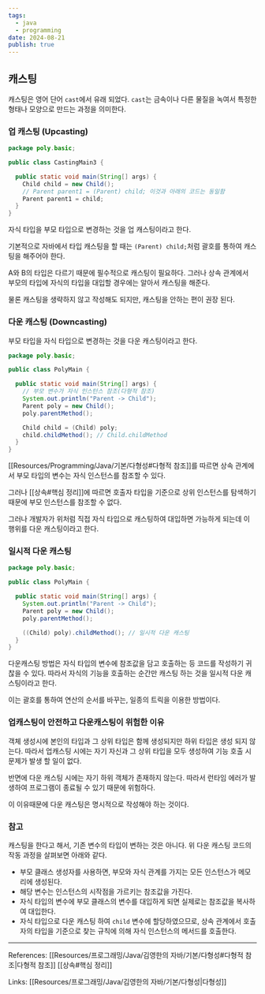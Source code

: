 ```yaml
---
tags:
  - java
  - programming
date: 2024-08-21
publish: true
---
```


## 캐스팅

캐스팅은 영어 단어 `cast`에서 유래 되었다. `cast`는 금속이나 다른 물질을 녹여서 특정한 형태나 모양으로 만드는 과정을 의미한다.

### 업 캐스팅 (Upcasting)

```java
package poly.basic;

public class CastingMain3 {

  public static void main(String[] args) {
    Child child = new Child();
    // Parent parent1 = (Parent) child; 이것과 아래의 코드는 동일함
    Parent parent1 = child;
  }
}
```

자식 타입을 부모 타입으로 변경하는 것을 업 캐스팅이라고 한다.

기본적으로 자바에서 타입 캐스팅을 할 때는 `(Parent) child;`처럼 괄호를 통하여 캐스팅을 해주어야 한다.

A와 B의 타입은 다르기 때문에 필수적으로 캐스팅이 필요하다. 그러나 상속 관계에서 부모의 타입에 자식의 타입을 대입할 경우에는 알아서 캐스팅을 해준다.

물론 캐스팅을 생략하지 않고 작성해도 되지만, 캐스팅을 안하는 편이 권장 된다.

### 다운 캐스팅 (Downcasting)

부모 타입을 자식 타입으로 변경하는 것을 다운 캐스팅이라고 한다.

```java
package poly.basic;

public class PolyMain {

  public static void main(String[] args) {
    // 부모 변수가 자식 인스턴스 참조(다형적 참조)
    System.out.println("Parent -> Child");
    Parent poly = new Child();
    poly.parentMethod();

    Child child = (Child) poly;
    child.childMethod(); // Child.childMethod
  }
}
```

[[Resources/Programming/Java/기본/다형성#다형적 참조]]를 따르면 상속 관계에서 부모 타입의 변수는 자식 인스턴스를 참조할 수 있다.

그러나 [[상속#핵심 정리]]에 따르면 호출자 타입을 기준으로 상위 인스턴스를 탐색하기 때문에 부모 인스턴스를 참조할 수 없다.

그러나 개발자가 위처럼 직접 자식 타입으로 캐스팅하여 대입하면 가능하게 되는데 이 행위를 다운 캐스팅이라고 한다.

### 일시적 다운 캐스팅

```java
package poly.basic;

public class PolyMain {

  public static void main(String[] args) {
    System.out.println("Parent -> Child");
    Parent poly = new Child();
    poly.parentMethod();

    ((Child) poly).childMethod(); // 일시적 다운 캐스팅
  }
}
```

다운캐스팅 방법은 자식 타입의 변수에 참조값을 담고 호출하는 등 코드를 작성하기 귀찮을 수 있다. 따라서 자식의 기능을 호출하는 순간만 캐스팅 하는 것을 일시적 다운 캐스팅이라고 한다.

이는 괄호를 통하여 연산의 순서를 바꾸는, 일종의 트릭을 이용한 방법이다.

### 업캐스팅이 안전하고 다운캐스팅이 위험한 이유

객체 생성시에 본인의 타입과 그 상위 타입은 함께 생성되지만 하위 타입은 생성 되지 않는다.
따라서 업캐스팅 시에는 자기 자신과 그 상위 타입을 모두 생성하여 기능 호출 시 문제가 발생 할 일이 없다.

반면에 다운 캐스팅 시에는 자기 하위 객체가 존재하지 않는다. 따라서 런타임 에러가 발생하여 프로그램이 종료될 수 있기 때문에 위험하다.

이 이유때문에 다운 캐스팅은 명시적으로 작성해야 하는 것이다.

### 참고

캐스팅을 한다고 해서, 기존 변수의 타입이 변하는 것은 아니다. 위 다운 캐스팅 코드의 작동 과정을 살펴보면 아래와 같다.

- 부모 클래스 생성자를 사용하면, 부모와 자식 관계를 가지는 모든 인스턴스가 메모리에 생성된다.
- 해당 변수는 인스턴스의 시작점을 가르키는 참조값을 가진다.
- 자식 타입의 변수에 부모 클래스의 변수를 대입하게 되면 실제로는 참조값을 복사하여 대입한다.
- 자식 타입으로 다운 캐스팅 하여 `child` 변수에 할당하였으므로, 상속 관계에서 호출자의 타입을 기준으로 찾는 규칙에 의해 자식 인스턴스의 메서드를 호출한다.

---

References: [[Resources/프로그래밍/Java/김영한의 자바/기본/다형성#다형적 참조|다형적 참조]] [[상속#핵심 정리]]

Links: [[Resources/프로그래밍/Java/김영한의 자바/기본/다형성|다형성]]
